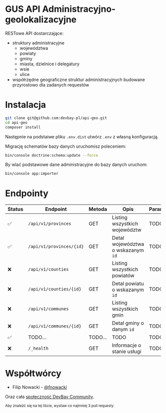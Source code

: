 # GUS API Administracyjno-geolokalizacyjne

RESTowe API dostarczające:
- struktury administracyjne
	- województwa
	- powiaty
	- gminy
	- miasta, dzielnice i delegatury
	- wsie
	- ulice
- współrzędne geograficzne struktur administracyjnych budowane przyrostowo dla zadanych requestów


# Instalacja
```bash
git clone git@github.com:devbay-pl/api-geo.git
cd api-geo
composer install
```
Następnie na podstaiwe pliku `.env.dist` utwórz `.env` z własną konfiguracją.

Migrację schematów bazy danych uruchomisz poleceniem:
```bash
bin/console doctrine:schema:update --force
```

By wlać podstawowe dane administracyjne do bazy danych uruchom:
```bash
bin/console app:importer
```

# Endpointy

| Status | Endpoint | Metoda | Opis | Parametry |
|--|--|--|--|--|
| :white_check_mark: | `/api/v1/provinces` | GET | Listing wszystkich województw | TODO |
| :white_check_mark: | `/api/v1/provinces/{id}` | GET | Detal województwa o wskazanym `id` | TODO |
| :x: | `/api/v1/counties` | GET | Listing wszystkich powiatów | TODO |
| :x: | `/api/v1/counties/{id}` | GET | Detal powiatu o wskazanym `id` | TODO|
| :x: | `/api/v1/communes` | GET | Listing wszystkich gmin | TODO |
| :x: | `/api/v1/communes/{id}` | GET | Detal gminy o danym `id` | TODO
| :white_check_mark: | TODO... | TODO... | TODO | TODO
| :x: | `/_health` | GET | Informacje o stanie usługi | TODO

# Współtwórcy
- Filip Nowacki - [@fnowacki](https://github.com/fnowacki)

Oraz cała [społeczność DevBay Community](https://github.com/devbay-pl/api-geo/graphs/contributors).

<sub>Aby znaleźć się na tej liście, wystaw co najmniej 3 pull requesty.</sub>